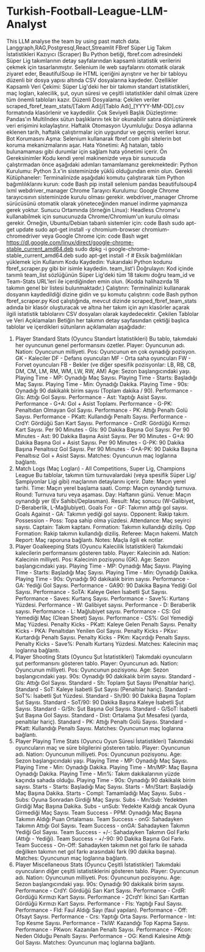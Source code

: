 # Turkish-Football-League-LLM-Analyst
This LLM analyse the team by using past match data. Langgraph,RAG,Postgresql,React,Streamlit
FBref Süper Lig Takım İstatistikleri Kazıyıcı (Scraper)
Bu Python betiği, fbref.com adresindeki Süper Lig takımlarının detay sayfalarından kapsamlı istatistik verilerini çekmek için tasarlanmıştır. Selenium ile web sayfalarını otomatik olarak ziyaret eder, BeautifulSoup ile HTML içeriğini ayrıştırır ve her bir tabloyu düzenli bir dosya yapısı altında CSV dosyalarına kaydeder.
Özellikler
Kapsamlı Veri Çekimi: Süper Lig'deki her bir takımın standart istatistikleri, maç logları, kalecilik, şut, oyun süresi ve çeşitli istatistikler dahil olmak üzere tüm önemli tabloları kazır.
Düzenli Dosyalama: Çekilen veriler scraped_fbref_team_stats/[Takım Adı]/[Tablo Adı]_[YYYY-MM-DD].csv formatında klasörlenir ve kaydedilir.
Çok Seviyeli Başlık Düzleştirme: Pandas'ın MultiIndex sütun başlıklarını tek bir okunabilir satıra dönüştürerek veri erişimini kolaylaştırır.
Haftalık Otomasyon Uyumluluğu: Dosya adlarına eklenen tarih, haftalık çalıştırmalar için uygundur ve geçmiş verileri korur.
Bot Korumasını Aşma: Selenium kullanarak fbref.com gibi sitelerin bot koruma mekanizmalarını aşar.
Hata Yönetimi: Ağ hataları, tablo bulunamaması gibi durumlar için sağlam hata yönetimi içerir.
Ön Gereksinimler
Kodu kendi yerel makinenizde veya bir sunucuda çalıştırmadan önce aşağıdaki adımları tamamlamanız gerekmektedir:
Python Kurulumu: Python 3.x'in sisteminizde yüklü olduğundan emin olun.
Gerekli Kütüphaneler: Terminalinizde aşağıdaki komutu çalıştırarak tüm Python bağımlılıklarını kurun:
code
Bash
pip install selenium pandas beautifulsoup4 lxml webdriver_manager
Chrome Tarayıcı Kurulumu: Google Chrome tarayıcısının sisteminizde kurulu olması gerekir. webdriver_manager Chrome sürücüsünü otomatik olarak yöneteceğinden manuel indirme yapmanıza gerek yoktur.
Sunucu Ortamında (örneğin Linux): Headless Chrome'u kullanabilmek için sunucunuzda Chrome/Chromium'un kurulu olması gerekir. Örneğin, Ubuntu/Debian tabanlı sistemler için:
code
Bash
sudo apt-get update
sudo apt-get install -y chromium-browser chromium-chromedriver
veya Google Chrome için:
code
Bash
wget https://dl.google.com/linux/direct/google-chrome-stable_current_amd64.deb
sudo dpkg -i google-chrome-stable_current_amd64.deb
sudo apt-get install -f # Eksik bağımlılıkları yüklemek için
Kullanım
Kodu Kaydedin: Yukarıdaki Python kodunu fbref_scraper.py gibi bir isimle kaydedin.
team_list'i Doğrulayın: Kod içinde tanımlı team_list sözlüğünün Süper Lig'deki tüm 18 takımı doğru team_id ve Team-Stats URL'leri ile içerdiğinden emin olun. (Kodda halihazırda 18 takımın genel bir listesi bulunmaktadır.)
Çalıştırın: Terminalinizi kullanarak dosyanın kaydedildiği dizine gidin ve şu komutu çalıştırın:
code
Bash
python fbref_scraper.py
Kod çalıştığında, mevcut dizinde scraped_fbref_team_stats adında bir klasör oluşturacak ve altına her takım için ayrı klasörler açarak ilgili istatistik tablolarını CSV dosyaları olarak kaydedecektir.
Çekilen Tablolar ve Veri Açıklamaları
Betiğin her takımın detay sayfasından çektiği başlıca tablolar ve içerdikleri sütunların açıklamaları aşağıdadır:
1. Player Standard Stats (Oyuncu Standart İstatistikleri)
Bu tablo, takımdaki her oyuncunun genel performansını özetler.
Player: Oyuncunun adı.
Nation: Oyuncunun milliyeti.
Pos: Oyuncunun en çok oynadığı pozisyon.
GK - Kaleciler
DF - Defans oyuncuları
MF - Orta saha oyuncuları
FW - Forvet oyuncuları
FB - Bekler
(ve diğer spesifik pozisyonlar: LB, RB, CB, DM, CM, LM, RM, WM, LW, RW, AM)
Age: Sezon başlangıcındaki yaşı.
Playing Time - MP: Oynadığı Maç Sayısı.
Playing Time - Starts: Başladığı Maç Sayısı.
Playing Time - Min: Oynadığı Dakika.
Playing Time - 90s: Oynadığı 90 dakikalık birim sayısı (Toplam dakika / 90).
Performance - Gls: Attığı Gol Sayısı.
Performance - Ast: Yaptığı Asist Sayısı.
Performance - G+A: Gol + Asist Toplamı.
Performance - G-PK: Penaltıdan Olmayan Gol Sayısı.
Performance - PK: Attığı Penaltı Golü Sayısı.
Performance - PKatt: Kullandığı Penaltı Sayısı.
Performance - CrdY: Gördüğü Sarı Kart Sayısı.
Performance - CrdR: Gördüğü Kırmızı Kart Sayısı.
Per 90 Minutes - Gls: 90 Dakika Başına Gol Sayısı.
Per 90 Minutes - Ast: 90 Dakika Başına Asist Sayısı.
Per 90 Minutes - G+A: 90 Dakika Başına Gol + Asist Sayısı.
Per 90 Minutes - G-PK: 90 Dakika Başına Penaltısız Gol Sayısı.
Per 90 Minutes - G+A-PK: 90 Dakika Başına Penaltısız Gol + Asist Sayısı.
Matches: Oyuncunun maç loglarına bağlantı.
2. Match Logs (Maç Logları) - All Competitions, Super Lig, Champions League
Bu tablolar, takımın tüm turnuvalardaki (veya spesifik Süper Lig/Şampiyonlar Ligi gibi) maçlarının detaylarını içerir.
Date: Maçın yerel tarihi.
Time: Maçın yerel başlama saati.
Comp: Maçın oynandığı turnuva.
Round: Turnuva turu veya aşaması.
Day: Haftanın günü.
Venue: Maçın oynandığı yer (Ev Sahibi/Deplasman).
Result: Maç sonucu (W-Galibiyet, D-Beraberlik, L-Mağlubiyet).
Goals For - GF: Takımın attığı gol sayısı.
Goals Against - GA: Takımın yediği gol sayısı.
Opponent: Rakip takım.
Possession - Poss: Topa sahip olma yüzdesi.
Attendance: Maç seyirci sayısı.
Captain: Takım kaptanı.
Formation: Takımın kullandığı diziliş.
Opp Formation: Rakip takımın kullandığı diziliş.
Referee: Maçın hakemi.
Match Report: Maç raporuna bağlantı.
Notes: Maçla ilgili ek notlar.
3. Player Goalkeeping Stats (Oyuncu Kalecilik İstatistikleri)
Takımdaki kalecilerin performansını gösteren tablo.
Player: Kalecinin adı.
Nation: Kalecinin milliyeti.
Pos: Kalecinin pozisyonu (GK).
Age: Sezon başlangıcındaki yaşı.
Playing Time - MP: Oynadığı Maç Sayısı.
Playing Time - Starts: Başladığı Maç Sayısı.
Playing Time - Min: Oynadığı Dakika.
Playing Time - 90s: Oynadığı 90 dakikalık birim sayısı.
Performance - GA: Yediği Gol Sayısı.
Performance - GA90: 90 Dakika Başına Yediği Gol Sayısı.
Performance - SoTA: Kaleye Gelen İsabetli Şut Sayısı.
Performance - Saves: Kurtarış Sayısı.
Performance - Save%: Kurtarış Yüzdesi.
Performance - W: Galibiyet sayısı.
Performance - D: Beraberlik sayısı.
Performance - L: Mağlubiyet sayısı.
Performance - CS: Gol Yemediği Maç (Clean Sheet) Sayısı.
Performance - CS%: Gol Yemediği Maç Yüzdesi.
Penalty Kicks - PKatt: Kaleye Gelen Penaltı Sayısı.
Penalty Kicks - PKA: Penaltıdan Yenilen Gol Sayısı.
Penalty Kicks - PKsv: Kurtardığı Penaltı Sayısı.
Penalty Kicks - PKm: Kaçırdığı Penaltı Sayısı.
Penalty Kicks - Save%: Penaltı Kurtarış Yüzdesi.
Matches: Kalecinin maç loglarına bağlantı.
4. Player Shooting Stats (Oyuncu Şut İstatistikleri)
Takımdaki oyuncuların şut performansını gösteren tablo.
Player: Oyuncunun adı.
Nation: Oyuncunun milliyeti.
Pos: Oyuncunun pozisyonu.
Age: Sezon başlangıcındaki yaşı.
90s: Oynadığı 90 dakikalık birim sayısı.
Standard - Gls: Attığı Gol Sayısı.
Standard - Sh: Toplam Şut Sayısı (Penaltılar hariç).
Standard - SoT: Kaleye İsabetli Şut Sayısı (Penaltılar hariç).
Standard - SoT%: İsabetli Şut Yüzdesi.
Standard - Sh/90: 90 Dakika Başına Toplam Şut Sayısı.
Standard - SoT/90: 90 Dakika Başına Kaleye İsabetli Şut Sayısı.
Standard - G/Sh: Şut Başına Gol Sayısı.
Standard - G/SoT: İsabetli Şut Başına Gol Sayısı.
Standard - Dist: Ortalama Şut Mesafesi (yarda, penaltılar hariç).
Standard - PK: Attığı Penaltı Golü Sayısı.
Standard - PKatt: Kullandığı Penaltı Sayısı.
Matches: Oyuncunun maç loglarına bağlantı.
5. Player Playing Time Stats (Oyuncu Oyun Süresi İstatistikleri)
Takımdaki oyuncuların maç ve süre bilgilerini gösteren tablo.
Player: Oyuncunun adı.
Nation: Oyuncunun milliyeti.
Pos: Oyuncunun pozisyonu.
Age: Sezon başlangıcındaki yaşı.
Playing Time - MP: Oynadığı Maç Sayısı.
Playing Time - Min: Oynadığı Dakika.
Playing Time - Mn/MP: Maç Başına Oynadığı Dakika.
Playing Time - Min%: Takım dakikalarının yüzde kaçında sahada olduğu.
Playing Time - 90s: Oynadığı 90 dakikalık birim sayısı.
Starts - Starts: Başladığı Maç Sayısı.
Starts - Mn/Start: Başladığı Maç Başına Dakika.
Starts - Compl: Tamamladığı Maç Sayısı.
Subs - Subs: Oyuna Sonradan Girdiği Maç Sayısı.
Subs - Mn/Sub: Yedekten Girdiği Maç Başına Dakika.
Subs - unSub: Yedekte Kaldığı ancak Oyuna Girmediği Maç Sayısı.
Team Success - PPM: Oynadığı Maç Başına Takımın Aldığı Puan Ortalaması.
Team Success - onG: Sahadayken Takımın Attığı Gol Sayısı.
Team Success - onGA: Sahadayken Takımın Yediği Gol Sayısı.
Team Success - +/-: Sahadayken Takımın Gol Farkı (Attığı - Yediği).
Team Success - +/-90: 90 Dakika Başına Gol Farkı.
Team Success - On-Off: Sahadayken takımın net gol farkı ile sahada değilken takımın net gol farkı arasındaki fark (90 dakika başına).
Matches: Oyuncunun maç loglarına bağlantı.
6. Player Miscellaneous Stats (Oyuncu Çeşitli İstatistikler)
Takımdaki oyuncuların diğer çeşitli istatistiklerini gösteren tablo.
Player: Oyuncunun adı.
Nation: Oyuncunun milliyeti.
Pos: Oyuncunun pozisyonu.
Age: Sezon başlangıcındaki yaşı.
90s: Oynadığı 90 dakikalık birim sayısı.
Performance - CrdY: Gördüğü Sarı Kart Sayısı.
Performance - CrdR: Gördüğü Kırmızı Kart Sayısı.
Performance - 2CrdY: İkinci Sarı Karttan Gördüğü Kırmızı Kart Sayısı.
Performance - Fls: Yaptığı Faul Sayısı.
Performance - Fld: Faul Aldığı Sayı (faul yapılan).
Performance - Off: Ofsayt Sayısı.
Performance - Crs: Yaptığı Orta Sayısı.
Performance - Int: Top Kesme Sayısı.
Performance - TklW: Kazandığı Top Kapma Sayısı.
Performance - PKwon: Kazanılan Penaltı Sayısı.
Performance - PKcon: Neden Olduğu Penaltı Sayısı.
Performance - OG: Kendi Kalesine Attığı Gol Sayısı.
Matches: Oyuncunun maç loglarına bağlantı.
